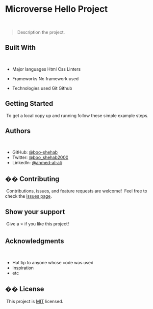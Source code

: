 # Microverse Hello Project
​
> Description the project.
​
​
## Built With
​
- Major languages
Html
Css
Linters

- Frameworks
No framework used

- Technologies used
Git
Github
​
​
## Getting Started
​
To get a local copy up and running follow these simple example steps.
​
​
## Authors
​
- GitHub: [@boo-shehab](https://github.com/githubhandle)
- Twitter: [@boo_shehab2000](https://twitter.com/boo_shehab2000)
- LinkedIn: [@ahmed-al-ali](https://www.linkedin.com/in/ahmed-al-ali-77b6a0246)
​
## �� Contributing
​
Contributions, issues, and feature requests are welcome!
​
Feel free to check the [issues page](../../issues/).
​
## Show your support
​
Give a ⭐️ if you like this project!
​
## Acknowledgments
​
- Hat tip to anyone whose code was used
- Inspiration
- etc
​
## �� License
​
This project is [MIT](./LICENSE) licensed.
